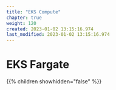 ```yaml
---
title: "EKS Compute"
chapter: true
weight: 120
created: 2023-01-02 13:15:16.974
last_modified: 2023-01-02 13:15:16.974
---
```


# EKS Fargate

{{% children showhidden="false" %}}

